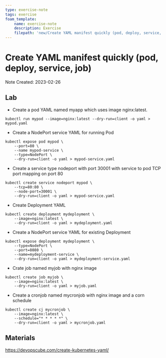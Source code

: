 ```yaml
---
type: exercise-note
tags: exercise
foam_template:
    name: exercise-note
    description: Exercise
    filepath: 'new/Create YAML manifest quickly (pod, deploy, service, job).md'
---
```

# Create YAML manifest quickly (pod, deploy, service, job)
Note Created: 2023-02-26

## Lab 

- Create a pod YAML named myapp which uses image nginx:latest.
```console
kubectl run mypod --image=nginx:latest --dry-run=client -o yaml > mypod.yaml
```
- Create a NodePort service YAML for running Pod
```console
kubectl expose pod mypod \
    --port=80 \
    --name mypod-service \
    --type=NodePort \
    --dry-run=client -o yaml > mypod-service.yaml
```
- Create a service type nodeport with port 30001 with service to pod TCP port mapping on port 80
```console
kubectl create service nodeport mypod \
    --tcp=80:80 \
    --node-port=30001 \
    --dry-run=client -o yaml > mypod-service.yaml
```
- Create Deployment YAML
```console
kubectl create deployment mydeployment \
    --image=nginx:latest \
    --dry-run=client -o yaml > mydeployment.yaml
```
- Create a NodePort service YAML for existing Deployment
```console
kubectl expose deployment mydeployment \
    --type=NodePort \
    --port=8080 \
    --name=mydeployment-service \
    --dry-run=client -o yaml > mydeployment-service.yaml
```
- Crate job named myjob with nginx image
```console
kubectl create job myjob \
    --image=nginx:latest \
    --dry-run=client -o yaml > myjob.yaml
```
- Create a cronjob named mycronjob with nginx image and a corn schedule
```console
kubectl create cj mycronjob \
    --image=nginx:latest \
    --schedule="* * * * *" \
    --dry-run=client -o yaml > mycronjob.yaml
```

## Materials
https://devopscube.com/create-kubernetes-yaml/